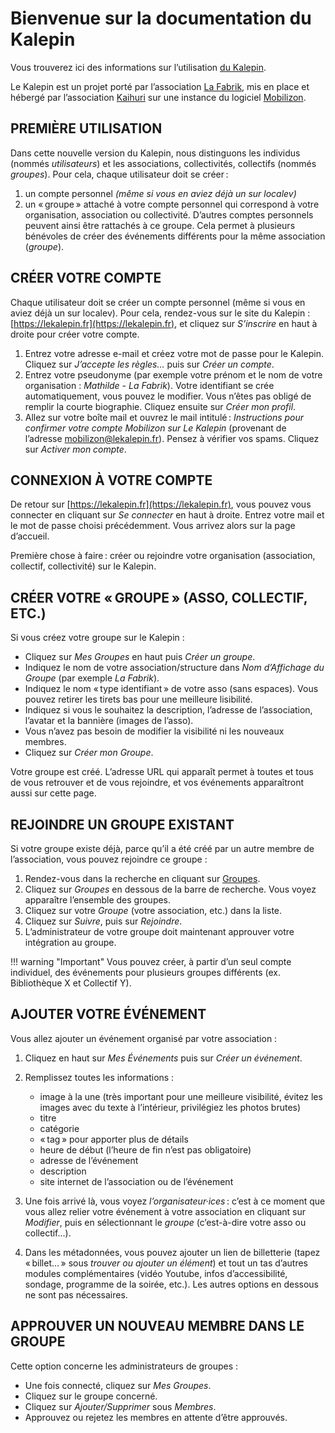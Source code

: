 # Bienvenue sur la documentation du Kalepin

Vous trouverez ici des informations sur l’utilisation [du Kalepin](https://lekalepin.fr/).

Le Kalepin est un projet porté par l’association [La Fabrik](https://lafabrik-moly.fr/), mis en place et hébergé par l’association [Kaihuri](https://keskonfai.fr/) sur une instance du logiciel [Mobilizon](https://joinmobilizon.org/fr/).

## PREMIÈRE UTILISATION

Dans cette nouvelle version du Kalepin, nous distinguons les individus (nommés _utilisateurs_) et les associations, collectivités, collectifs (nommés _groupes_).
Pour cela, chaque utilisateur doit se créer :

1. un compte personnel _(même si vous en aviez déjà un sur localev)_
2. un « groupe » attaché à votre compte personnel qui correspond à votre organisation, association ou collectivité. D’autres comptes personnels peuvent ainsi être rattachés à ce groupe. Cela permet à plusieurs bénévoles de créer des événements différents pour la même association (_groupe_).

## CRÉER VOTRE COMPTE

Chaque utilisateur doit se créer un compte personnel (même si vous en aviez déjà un sur localev).
Pour cela, rendez-vous sur le site du Kalepin : [https://lekalepin.fr](https://lekalepin.fr), et cliquez sur _S’inscrire_ en haut à droite pour créer votre compte.

1. Entrez votre adresse e-mail et créez votre mot de passe pour le Kalepin. Cliquez sur _J’accepte les règles..._ puis sur _Créer un compte_.
2. Entrez votre pseudonyme (par exemple votre prénom et le nom de votre organisation : _Mathilde - La Fabrik_). Votre identifiant se crée automatiquement, vous pouvez le modifier. Vous n’êtes pas obligé de remplir la courte biographie. Cliquez ensuite sur _Créer mon profil_.
3. Allez sur votre boîte mail et ouvrez le mail intitulé : _Instructions pour confirmer votre compte Mobilizon sur Le Kalepin_ (provenant de l’adresse mobilizon@lekalepin.fr).  Pensez à vérifier vos spams. Cliquez sur _Activer mon compte_.

## CONNEXION À VOTRE COMPTE

De retour sur [https://lekalepin.fr](https://lekalepin.fr), vous pouvez vous connecter en cliquant sur _Se connecter_ en haut à droite.
Entrez votre mail et le mot de passe choisi précédemment. Vous arrivez alors sur la page d’accueil.

Première chose à faire : créer ou rejoindre votre organisation (association, collectif, collectivité) sur le Kalepin.

## CRÉER VOTRE « GROUPE » (ASSO, COLLECTIF, ETC.)

Si vous créez votre groupe sur le Kalepin :

- Cliquez sur _Mes Groupes_ en haut puis _Créer un groupe_.
- Indiquez le nom de votre association/structure dans _Nom d’Affichage du Groupe_ (par exemple _La Fabrik_).
- Indiquez le nom « type identifiant » de votre asso (sans espaces). Vous pouvez retirer les tirets bas pour une meilleure lisibilité.
- Indiquez si vous le souhaitez la description, l’adresse de l’association, l’avatar et la bannière (images de l’asso).
- Vous n’avez pas besoin de modifier la visibilité ni les nouveaux membres.
- Cliquez sur _Créer mon Groupe_.

Votre groupe est créé. L’adresse URL qui apparaît permet à toutes et tous de vous retrouver et de vous rejoindre, et vos événements apparaîtront aussi sur cette page.

## REJOINDRE UN GROUPE EXISTANT

Si votre groupe existe déjà, parce qu’il a été créé par un autre membre de l’association, vous pouvez rejoindre ce groupe :

1. Rendez-vous dans la recherche en cliquant sur [Groupes](https://lekalepin.fr/search).
2. Cliquez sur _Groupes_ en dessous de la barre de recherche. Vous voyez apparaître l’ensemble des groupes.
3. Cliquez sur votre _Groupe_ (votre association, etc.) dans la liste.
4. Cliquez sur _Suivre_, puis sur _Rejoindre_.
5. L’administrateur de votre groupe doit maintenant approuver votre intégration au groupe.

!!! warning "Important"
    Vous pouvez créer, à partir d’un seul compte individuel, des événements pour plusieurs groupes différents (ex. Bibliothèque X et Collectif Y).

## AJOUTER VOTRE ÉVÉNEMENT

Vous allez ajouter un événement organisé par votre association :

1. Cliquez en haut sur _Mes Événements_ puis sur _Créer un événement_.
2. Remplissez toutes les informations :

    - image à la une (très important pour une meilleure visibilité, évitez les images avec du texte à l’intérieur, privilégiez les photos brutes)
    - titre
    - catégorie
    - « tag » pour apporter plus de détails
    - heure de début (l’heure de fin n’est pas obligatoire)
    - adresse de l’événement
    - description
    - site internet de l’association ou de l’événement

3. Une fois arrivé là, vous voyez _l’organisateur·ices_ : c’est à ce moment que vous allez relier votre événement à votre association en cliquant sur _Modifier_, puis en sélectionnant le _groupe_ (c’est-à-dire votre asso ou collectif...).
4. Dans les métadonnées, vous pouvez ajouter un lien de billetterie (tapez « billet... » sous _trouver ou ajouter un élément_) et tout un tas d’autres modules complémentaires (vidéo Youtube, infos d’accessibilité, sondage, programme de la soirée, etc.). Les autres options en dessous ne sont pas nécessaires.

## APPROUVER UN NOUVEAU MEMBRE DANS LE GROUPE

Cette option concerne les administrateurs de groupes :

- Une fois connecté, cliquez sur _Mes Groupes_.
- Cliquez sur le groupe concerné.
- Cliquez sur _Ajouter/Supprimer_ sous _Membres_.
- Approuvez ou rejetez les membres en attente d’être approuvés.
